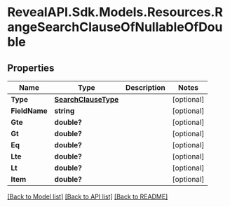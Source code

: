 # RevealAPI.Sdk.Models.Resources.RangeSearchClauseOfNullableOfDouble
## Properties

Name | Type | Description | Notes
------------ | ------------- | ------------- | -------------
**Type** | [**SearchClauseType**](SearchClauseType.md) |  | [optional] 
**FieldName** | **string** |  | [optional] 
**Gte** | **double?** |  | [optional] 
**Gt** | **double?** |  | [optional] 
**Eq** | **double?** |  | [optional] 
**Lte** | **double?** |  | [optional] 
**Lt** | **double?** |  | [optional] 
**Item** | **double?** |  | [optional] 

[[Back to Model list]](../README.md#documentation-for-models) [[Back to API list]](../README.md#documentation-for-api-endpoints) [[Back to README]](../README.md)


